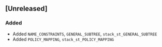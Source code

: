 ## [Unreleased]

### Added

* Added `NAME_CONSTRAINTS`, `GENERAL_SUBTREE`, `stack_st_GENERAL_SUBTREE`
* Added `POLICY_MAPPING`, `stack_st_POLICY_MAPPING`